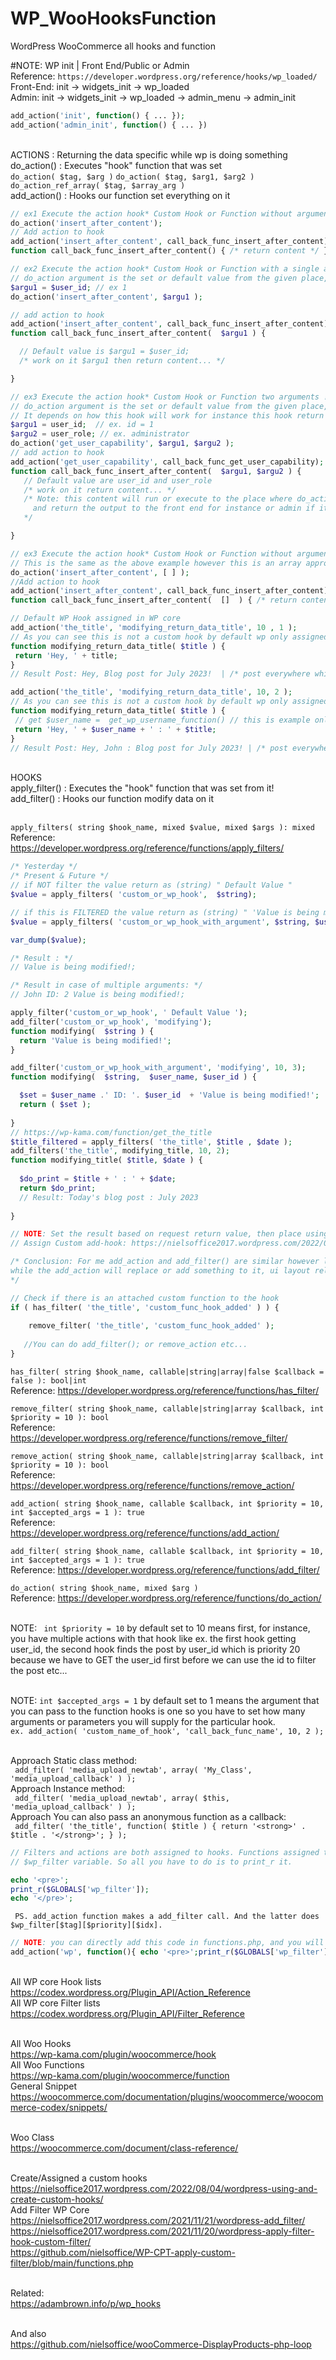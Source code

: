 # WP_WooHooksFunction
WordPress WooCommerce all hooks and function 

#NOTE: WP init | Front End/Public or Admin
<br /> Reference: ``` https://developer.wordpress.org/reference/hooks/wp_loaded/ ```
<br /> Front-End: init -> widgets_init -> wp_loaded
<br /> Admin: init -> widgets_init -> wp_loaded -> admin_menu -> admin_init
```PHP
add_action('init', function() { ... });
add_action('admin_init', function() { ... })
```

<br /> ACTIONS : Returning the data specific while wp is doing something
<br /> do_action() : Executes "hook" function that was set 
<br /> ``` do_action( $tag, $arg ) ``` ``` do_action( $tag, $arg1, $arg2 ) ``` ``` do_action_ref_array( $tag, $array_arg ) ```
<br /> add_action() : Hooks our function set everything on it

```PHP
// ex1 Execute the action hook* Custom Hook or Function without argument!
do_action('insert_after_content');
// Add action to hook
add_action('insert_after_content', call_back_func_insert_after_content);
function call_back_func_insert_after_content() { /* return content */ }

// ex2 Execute the action hook* Custom Hook or Function with a single argument!
// do_action argument is the set or default value from the given place, for instance, user class $user_id, $user_name
$argu1 = $user_id; // ex 1
do_action('insert_after_content', $argu1 );

// add action to hook
add_action('insert_after_content', call_back_func_insert_after_content);
function call_back_func_insert_after_content(  $argu1 ) {

  // Default value is $argu1 = $user_id;
  /* work on it $argu1 then return content... */

}

// ex3 Execute the action hook* Custom Hook or Function two arguments !
// do_action argument is the set or default value from the given place, for instance, user class $user_id, $user_name
// It depends on how this hook will work for instance this hook return data user_id and user_role
$argu1 = user_id;  // ex. id = 1
$argu2 = user_role; // ex. administrator
do_action('get_user_capability', $argu1, $argu2 );
// add action to hook
add_action('get_user_capability', call_back_func_get_user_capability);
function call_back_func_insert_after_content(  $argu1, $argu2 ) {
   // Default value are user_id and user_role
   /* work on it return content... */
   /* Note: this content will run or execute to the place where do_action() are being placed 
     and return the output to the front end for instance or admin if it is assigned or placed to wp-admin
   */

}

// ex3 Execute the action hook* Custom Hook or Function without argument!
// This is the same as the above example however this is an array approach
do_action('insert_after_content', [ ] );
//Add action to hook
add_action('insert_after_content', call_back_func_insert_after_content);
function call_back_func_insert_after_content(  []  ) { /* return content... */ }

// Default WP Hook assigned in WP core 
add_action('the_title', 'modifying_return_data_title', 10 , 1 );
// As you can see this is not a custom hook by default wp only assigned this hook for 1 argument by default
function modifying_return_data_title( $title ) {
 return 'Hey, ' + title; 
}
// Result Post: Hey, Blog post for July 2023!  | /* post everywhere while WordPress does something! or fetch the title and display */

add_action('the_title', 'modifying_return_data_title', 10, 2 );
// As you can see this is not a custom hook by default wp only assigned this hook for 1 argument by default
function modifying_return_data_title( $title ) {
 // get $user_name =  get_wp_username_function() // this is example only! 
 return 'Hey, ' + $user_name + ' : ' + $title; 
}
// Result Post: Hey, John : Blog post for July 2023! | /* post everywhere while WordPress does something! or fetch the title and display */

```
<br /> HOOKS
<br /> apply_filter() : Executes the "hook" function that was set from it! 
<br /> add_filter() : Hooks our function modify data on it

<br /> ``` apply_filters( string $hook_name, mixed $value, mixed $args ): mixed ```
<br /> Reference: https://developer.wordpress.org/reference/functions/apply_filters/

```PHP
/* Yesterday */
/* Present & Future */
// if NOT filter the value return as (string) " Default Value "
$value = apply_filters( 'custom_or_wp_hook',  $string);

// if this is FILTERED the value return as (string) " 'Value is being modified! "
$value = apply_filters( 'custom_or_wp_hook_with_argument', $string, $user_name, $user->id ); // just in case you need to pass an argument

var_dump($value);

/* Result : */ 
// Value is being modified!;

/* Result in case of multiple arguments: */ 
// John ID: 2 Value is being modified!;

apply_filter('custom_or_wp_hook', ' Default Value ');
add_filter('custom_or_wp_hook', 'modifying');
function modifying(  $string ) {
  return 'Value is being modified!';
}

add_filter('custom_or_wp_hook_with_argument', 'modifying', 10, 3);
function modifying(  $string,  $user_name, $user_id ) {

  $set = $user_name .' ID: '. $user_id  + 'Value is being modified!';
  return ( $set );  
 
}
// https://wp-kama.com/function/get_the_title
$title_filtered = apply_filters( 'the_title', $title , $date );
add_filters('the_title', modifying_title, 10, 2); 
function modifying_title( $title, $date ) {
  
  $do_print = $title + ' : ' + $date;
  return $do_print;  
  // Result: Today's blog post : July 2023
 
}

// NOTE: Set the result based on request return value, then place using hook 
// Assign Custom add-hook: https://nielsoffice2017.wordpress.com/2022/08/04/wordpress-using-and-create-custom-hooks/

/* Conclusion: For me add_action and add_filter() are similar however let's say the add_filter is used to modify the data before and out of the database
while the add_action will replace or add something to it, ui layout related etc... 
*/

```

```PHP
// Check if there is an attached custom function to the hook 
if ( has_filter( 'the_title', 'custom_func_hook_added' ) ) {
 
    remove_filter( 'the_title', 'custom_func_hook_added' );
   
   //You can do add_filter(); or remove_action etc...
}

```

``` has_filter( string $hook_name, callable|string|array|false $callback = false ): bool|int ```
<br /> Reference: https://developer.wordpress.org/reference/functions/has_filter/

``` remove_filter( string $hook_name, callable|string|array $callback, int $priority = 10 ): bool ```
<br /> Reference: https://developer.wordpress.org/reference/functions/remove_filter/

``` remove_action( string $hook_name, callable|string|array $callback, int $priority = 10 ): bool ```
<br /> Reference: https://developer.wordpress.org/reference/functions/remove_action/

``` add_action( string $hook_name, callable $callback, int $priority = 10, int $accepted_args = 1 ): true ```
<br /> Reference: https://developer.wordpress.org/reference/functions/add_action/

``` add_filter( string $hook_name, callable $callback, int $priority = 10, int $accepted_args = 1 ): true ```
<br /> Reference: https://developer.wordpress.org/reference/functions/add_filter/

``` do_action( string $hook_name, mixed $arg ) ```
<br /> Reference: https://developer.wordpress.org/reference/functions/do_action/

<br /> NOTE: ```  int $priority = 10 ``` by default set to 10 means first, for instance, you have multiple actions with that hook
like ex. the first hook getting user_id, the second hook finds the post by user_id which is priority 20 because we have to GET the user_id first before 
we can use the id to filter the post etc...

<br /> NOTE: ``` int $accepted_args = 1 ``` by default set to 1 means the argument that you can pass to the function hooks is one
so you have to set how many arguments or parameters you will supply for the particular hook.
<br /> ``` ex. add_action( 'custom_name_of_hook', 'call_back_func_name', 10, 2 ); ```

<br /> Approach Static class method:
<br /> ```  add_filter( 'media_upload_newtab', array( 'My_Class', 'media_upload_callback' ) ); ```
<br /> Approach Instance method:
<br /> ```  add_filter( 'media_upload_newtab', array( $this, 'media_upload_callback' ) ); ```
<br /> Approach You can also pass an anonymous function as a callback:
<br /> ```  add_filter( 'the_title', function( $title ) { return '<strong>' . $title . '</strong>'; } ); ```
<br />


```PHP
// Filters and actions are both assigned to hooks. Functions assigned to hooks are stored in global
// $wp_filter variable. So all you have to do is to print_r it.

echo '<pre>';
print_r($GLOBALS['wp_filter']);
echo '</pre>';

```

```
 PS. add_action function makes a add_filter call. And the latter does $wp_filter[$tag][$priority][$idx].
```

```PHP
// NOTE: you can directly add this code in functions.php, and you will see a debug on your site:
add_action('wp', function(){ echo '<pre>';print_r($GLOBALS['wp_filter']); echo '</pre>';exit; } );
```

<br /> All WP core Hook lists 
<br /> https://codex.wordpress.org/Plugin_API/Action_Reference
<br /> All WP core Filter lists
<br /> https://codex.wordpress.org/Plugin_API/Filter_Reference

<br /> All Woo Hooks
<br /> https://wp-kama.com/plugin/woocommerce/hook
<br /> All Woo Functions
<br /> https://wp-kama.com/plugin/woocommerce/function
<br /> General Snippet
<br /> https://woocommerce.com/documentation/plugins/woocommerce/woocommerce-codex/snippets/

<br /> Woo Class
<br /> https://woocommerce.com/document/class-reference/

<br /> Create/Assigned a custom hooks
<br /> https://nielsoffice2017.wordpress.com/2022/08/04/wordpress-using-and-create-custom-hooks/
<br /> Add Filter WP Core
<br /> https://nielsoffice2017.wordpress.com/2021/11/21/wordpress-add_filter/
<br /> https://nielsoffice2017.wordpress.com/2021/11/20/wordpress-apply-filter-hook-custom-filter/
<br /> https://github.com/nielsoffice/WP-CPT-apply-custom-filter/blob/main/functions.php

<br /> Related:
<br /> https://adambrown.info/p/wp_hooks

<br /> And also 
<br /> https://github.com/nielsoffice/wooCommerce-DisplayProducts-php-loop

